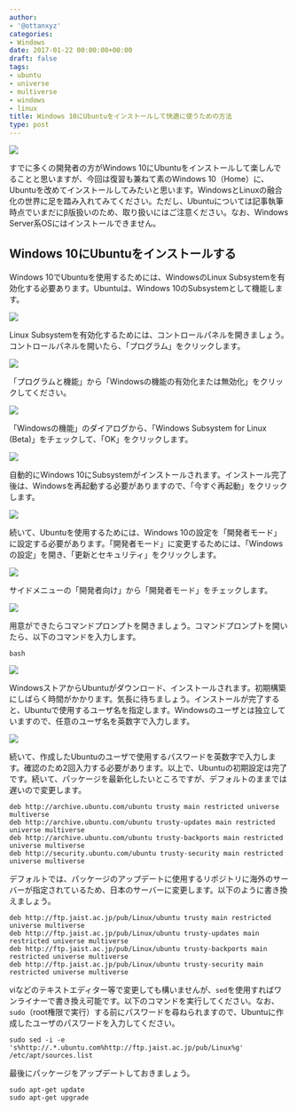 ```yaml
---
author:
- '@ottanxyz'
categories:
- Windows
date: 2017-01-22 00:00:00+00:00
draft: false
tags:
- ubuntu
- universe
- multiverse
- windows
- linux
title: Windows 10にUbuntuをインストールして快適に使うための方法
type: post
---
```


![](170122-5884468182c75.jpg)

すでに多くの開発者の方がWindows 10にUbuntuをインストールして楽しんでることと思いますが、今回は復習も兼ねて素のWindows 10（Home）に、Ubuntuを改めてインストールしてみたいと思います。WindowsとLinuxの融合化の世界に足を踏み入れてみてください。ただし、Ubuntuについては記事執筆時点でいまだにβ版扱いのため、取り扱いにはご注意ください。なお、Windows Server系OSにはインストールできません。

## Windows 10にUbuntuをインストールする

Windows 10でUbuntuを使用するためには、WindowsのLinux Subsystemを有効化する必要あります。Ubuntuは、Windows 10のSubsystemとして機能します。

![](170122-58844689f0ab6.png)

Linux Subsystemを有効化するためには、コントロールパネルを開きましょう。コントロールパネルを開いたら、「プログラム」をクリックします。

![](170122-5884468f0fd4e.png)

「プログラムと機能」から「Windowsの機能の有効化または無効化」をクリックしてください。

![](170122-5884469481214.png)

「Windowsの機能」のダイアログから、「Windows Subsystem for Linux (Beta)」をチェックして、「OK」をクリックします。

![](170122-588446b261f8d.png)

自動的にWindows 10にSubsystemがインストールされます。インストール完了後は、Windowsを再起動する必要がありますので、「今すぐ再起動」をクリックします。

![](170122-588446a7196d2.png)

続いて、Ubuntuを使用するためには、Windows 10の設定を「開発者モード」に設定する必要があります。「開発者モード」に変更するためには、「Windowsの設定」を開き、「更新とセキュリティ」をクリックします。

![](170122-588446acc745b.png)

サイドメニューの「開発者向け」から「開発者モード」をチェックします。

![](170122-588446b79f446.png)

用意ができたらコマンドプロンプトを開きましょう。コマンドプロンプトを開いたら、以下のコマンドを入力します。

    bash

![](170122-588446bc6bc4a.png)

WindowsストアからUbuntuがダウンロード、インストールされます。初期構築にしばらく時間がかかります。気長に待ちましょう。インストールが完了すると、Ubuntuで使用するユーザ名を指定します。Windowsのユーザとは独立していますので、任意のユーザ名を英数字で入力します。

![](170122-588446c238074.png)

続いて、作成したUbuntuのユーザで使用するパスワードを英数字で入力します。確認のため2回入力する必要があります。以上で、Ubuntuの初期設定は完了です。続いて、パッケージを最新化したいところですが、デフォルトのままでは遅いので変更します。

    deb http://archive.ubuntu.com/ubuntu trusty main restricted universe multiverse
    deb http://archive.ubuntu.com/ubuntu trusty-updates main restricted universe multiverse
    deb http://archive.ubuntu.com/ubuntu trusty-backports main restricted universe multiverse
    deb http://security.ubuntu.com/ubuntu trusty-security main restricted universe multiverse

デフォルトでは、パッケージのアップデートに使用するリポジトリに海外のサーバーが指定されているため、日本のサーバーに変更します。以下のように書き換えましょう。

    deb http://ftp.jaist.ac.jp/pub/Linux/ubuntu trusty main restricted universe multiverse
    deb http://ftp.jaist.ac.jp/pub/Linux/ubuntu trusty-updates main restricted universe multiverse
    deb http://ftp.jaist.ac.jp/pub/Linux/ubuntu trusty-backports main restricted universe multiverse
    deb http://ftp.jaist.ac.jp/pub/Linux/ubuntu trusty-security main restricted universe multiverse

viなどのテキストエディター等で変更しても構いませんが、`sed`を使用すればワンライナーで書き換え可能です。以下のコマンドを実行してください。なお、`sudo`（root権限で実行）する前にパスワードを尋ねられますので、Ubuntuに作成したユーザのパスワードを入力してください。

    sudo sed -i -e 's%http://.*.ubuntu.com%http://ftp.jaist.ac.jp/pub/Linux%g' /etc/apt/sources.list

最後にパッケージをアップデートしておきましょう。

    sudo apt-get update
    sudo apt-get upgrade

